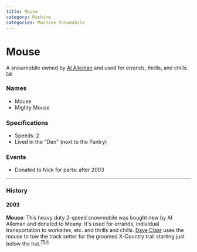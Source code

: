 ```yaml
---
title: Mouse
category: Machine
categories: Machine Snowmobile
---
```

# Mouse

A snowmobile owned by [Al Alleman](Al-Alleman) and used for errands, thrills, and chills. <sup>[nw][]</sup>

### Names

- Mouse
- Mighty Mouse

### Specifications
- Speeds: 2
- Lived in the "Den" (next to the Pantry)

### Events
- Donated to Nick for parts: after 2003

---
### History
#### 2003

**Mouse**: This heavy duty 2-speed snowmobile was bought new by Al Alleman and donated to Meany. It's used for errands, individual transportation to worksites, etc. and thrills and chills. [Dave Claar](Dave-Claar) uses the mouse to tow the track setter for the groomed X-Country trail starting just below the hut.<sup>[75th][]</sup>

[75th]: Anniversary#75th
[nw]: Names-Walt "Meany Names by Walter Little, 1984"
